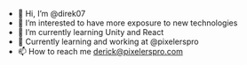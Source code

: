 - 👋 Hi, I’m @direk07
- 👀 I’m interested to have more exposure to new technologies
- 🌱 I’m currently learning Unity and React
- 💸 Currently learning and working at @pixelerspro 
- 📫 How to reach me derick@pixelerspro.com


